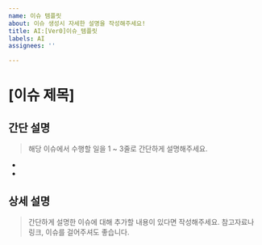 ```yaml
---
name: 이슈 템플릿
about: 이슈 생성시 자세한 설명을 작성해주세요!
title: AI:[Ver0]이슈_템플릿
labels: AI
assignees: ''

---
```


# [이슈 제목]

## 간단 설명
> 해당 이슈에서 수행할 일을 1 ~ 3줄로 간단하게 설명해주세요.

- 
- 

## 상세 설명
> 간단하게 설명한 이슈에 대해 추가할 내용이 있다면 작성해주세요.
> 참고자료나 링크, 이슈를 걸어주셔도 좋습니다.
